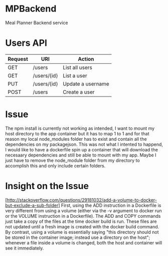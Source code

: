 # MPBackend
Meal Planner Backend service

# Users API

Request  | URI          | Action
-------- | ------------ | ---------------
GET      |  /users      | List all users
GET      |  /users/{id} | List a user
PUT      |  /users/{id} | Update a username
POST     |  /users      | Create a user

# Issue
The npm install is currently not working as intended, I want to mount my host directory to the app container but it has to map 1 to 1 and for that reason my local node_modules folder has to exist and contain all the dependencies on my packagejson. This was not what I intented to happend, I would like to have a dockerfile spin up a container that will download the necesaary dependencies and still be able to mount with my app. Maybe I just have to remove the node_module folder from my directory to accomplish this and only include certain folders.

# Insight on the Issue

[http://stackoverflow.com/questions/29181032/add-a-volume-to-docker-but-exclude-a-sub-folder] First, using the ADD instruction in a Dockerfile is very different from using a volume (either via the -v argument to docker run or the VOLUME instruction in a Dockerfile). The ADD and COPY commands just take a copy of the files at the time docker build is run. These files are not updated until a fresh image is created with the docker build command. By contrast, using a volume is essentially saying "this directory should not be stored in the container image; instead use a directory on the host"; whenever a file inside a volume is changed, both the host and container will see it immediately.
